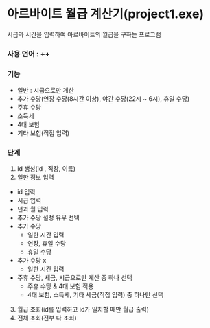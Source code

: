 # 아르바이트 월급 계산기(project1.exe)

시급과 시간을 입력하여 아르바이트의 월급을 구하는 프로그램

### 사용 언어 : ++

### 기능
- 일반 : 시급으로만 계산 
- 추가 수당(연장 수당(8시간 이상), 야간 수당(22시 ~ 6시), 휴일 수당)
- 주휴 수당
- 소득세
- 4대 보험
- 기타 보험(직접 입력)

### 단계
1. id 생성(id , 직장, 이름)
2. 일한 정보 입력
- id 입력
- 시급 입력
- 년과 월 입력
- 추가 수당 설정 유무 선택
- 추가 수당
  - 일한 시간 입력
  - 연장, 휴일 수당
  - 휴일 수당
- 추가 수당 x
  - 일한 시간 입력
- 주휴 수당, 세금, 시급으로만 계산 중 하나 선택
  - 주휴 수당 & 4대 보험 적용
  - 4대 보험, 소득세, 기타 세금(직접 입력) 중 하나만 선택
3. 월급 조회(id를 입력하고 id가 일치할 때만 월급 출력)
4. 전체 조회(전부 다 조회)
